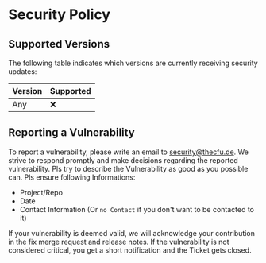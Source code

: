 # Security Policy

## Supported Versions

The following table indicates which versions are currently receiving security updates:

| Version | Supported          |
| ------- | ------------------ |
|    Any    | :x: |

## Reporting a Vulnerability

To report a vulnerability, please write an email to security@thecfu.de. We strive to respond promptly and make decisions regarding the reported vulnerability.
Pls try to describe the Vulnerability as good as you possible can.
Pls ensure following Informations:
- Project/Repo
- Date
- Contact Information (Or `no Contact` if you don't want to be contacted to it)

If your vulnerability is deemed valid, we will acknowledge your contribution in the fix merge request and release notes. If the vulnerability is not considered critical, you get a short notification and the Ticket gets closed.
